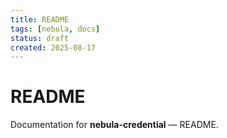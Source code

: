 ```yaml
---
title: README
tags: [nebula, docs]
status: draft
created: 2025-08-17
---
```


# README

Documentation for **nebula-credential** — README.
